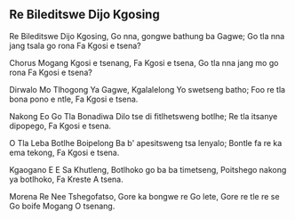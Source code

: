 ## Re Bileditswe Dijo Kgosing

Re Bileditswe Dijo Kgosing,
Go nna, gongwe bathung ba Gagwe;
Go tla nna jang tsala go rona Fa Kgosi e tsena?

Chorus
Mogang Kgosi e tsenang, Fa Kgosi e tsena,
Go tla nna jang mo go rona Fa Kgosi e tsena?

Dirwalo Mo Tlhogong Ya Gagwe,
Kgalalelong Yo swetseng batho;
Foo re tla bona pono e ntle, Fa Kgosi e tsena.

Nakong Eo Go Tla Bonadiwa
Dilo tse di fitlhetsweng botlhe;
Re tla itsanye dipopego, Fa Kgosi e tsena.

O Tla Leba Botlhe Boipelong
Ba b' apesitsweng tsa lenyalo;
Bontle fa re ka ema tekong, Fa Kgosi e tsena.

Kgaogano E E Sa Khutleng,
Botlhoko go ba ba timetseng,
Poitshego nakong ya botlhoko, Fa Kreste A tsena.

Morena Re Nee Tshegofatso,
Gore ka bongwe re Go lete,
Gore re tle re se Go boife Mogang O tsenang.


